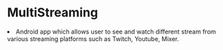 # MultiStreaming
<li>Android app which allows user to see and watch different stream from various streaming platforms such as Twitch, Youtube, Mixer.
